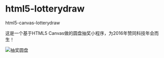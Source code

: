 # html5-lotterydraw
html5-canvas-lotterydraw

这是一个基于HTML5 Canvas做的圆盘抽奖小程序，为2016年赞同科技年会而生！

![抽奖圆盘](http://github.com/liuyaoxing/html5-lotterydraw/raw/master/index.png)
